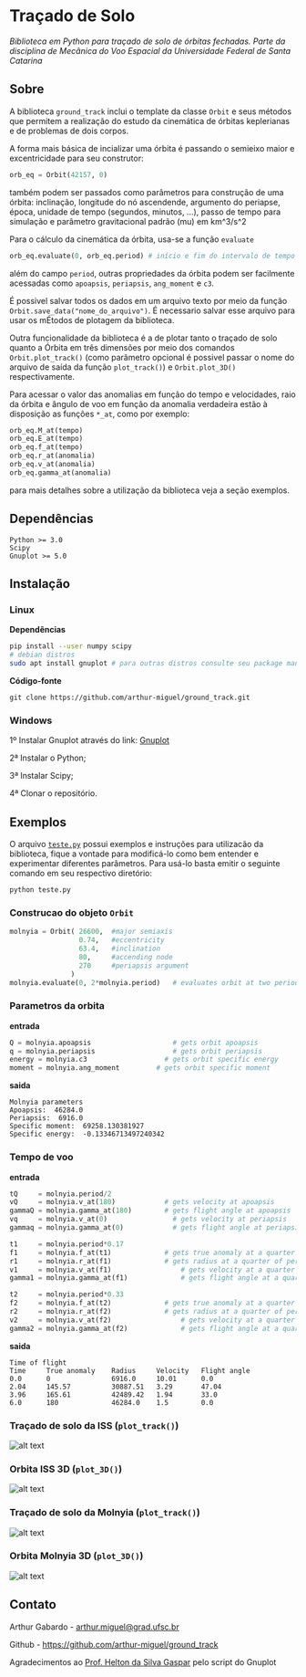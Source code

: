 # Traçado de Solo
*Biblioteca em Python para traçado de solo de órbitas fechadas. Parte da disciplina de Mecânica do Voo Espacial da Universidade Federal de Santa Catarina*

## Sobre

A biblioteca `ground_track` inclui o template da classe `Orbit` e seus métodos que permitem a realização do estudo da cinemática de órbitas keplerianas e de problemas de dois corpos.

A forma mais básica de incializar uma órbita é passando o semieixo maior e excentricidade para seu construtor:
```python
orb_eq = Orbit(42157, 0)
```
também podem ser passados como parâmetros para construção de uma órbita: inclinação, longitude do nó ascendende, argumento do periapse, época, unidade de tempo (segundos, minutos, ...), passo de tempo para simulação e parâmetro gravitacional padrão (mu) em km^3/s^2

Para o cálculo da cinemática da órbita, usa-se a função `evaluate`
```python
orb_eq.evaluate(0, orb_eq.period) # início e fim do intervalo de tempo que se quer avaliar
```
além do campo `period`, outras propriedades da órbita podem ser facilmente acessadas como `apoapsis`, `periapsis`, `ang_moment` e `c3`.

É possivel salvar todos os dados em um arquivo texto por meio da função `Orbit.save_data("nome_do_arquivo")`. É necessario salvar esse arquivo para usar os mÉtodos de plotagem da biblioteca.

Outra funcionalidade da biblioteca é a de plotar tanto o traçado de solo quanto a Órbita em três dimensões por meio dos comandos `Orbit.plot_track()` (como parâmetro opcional é possivel passar o nome do arquivo de saída da função `plot_track()`) e `Orbit.plot_3D()` respectivamente.

Para acessar o valor das anomalias em função do tempo e velocidades, raio da órbita e ângulo de voo em função da anomalia verdadeira estão à disposição as funções `*_at`, como por exemplo:

```python
orb_eq.M_at(tempo)
orb_eq.E_at(tempo)
orb_eq.f_at(tempo)
orb_eq.r_at(anomalia)
orb_eq.v_at(anomalia)
orb_eq.gamma_at(anomalia)
```
para mais detalhes sobre a utilização da biblioteca veja a seção exemplos.

## Dependências
```
Python >= 3.0
Scipy
Gnuplot >= 5.0
```

## Instalação

### Linux

**Dependências**
```sh
pip install --user numpy scipy
# debian distros
sudo apt install gnuplot # para outras distros consulte seu package manager
```
**Código-fonte**
```
git clone https://github.com/arthur-miguel/ground_track.git
```

### Windows

1º Instalar Gnuplot através do link: [Gnuplot](https://sourceforge.net/projects/gnuplot/files/gnuplot/)

2ª Instalar o Python;

3ª Instalar Scipy;

4ª Clonar o repositório.

## Exemplos
O arquivo [`teste.py`](./src/teste.py) possui exemplos e instruções para utilizacão da biblioteca, fique a vontade para modificá-lo como bem entender e experimentar diferentes parâmetros. Para usá-lo basta emitir o seguinte comando em seu respectivo diretório:
```
python teste.py
```
### Construcao do objeto `Orbit`
```python
molnyia = Orbit( 26600,  #major semiaxis
                 0.74,   #eccentricity
                 63.4,   #inclination
                 80,     #accending node
                 270     #periapsis argument
               )
molnyia.evaluate(0, 2*molnyia.period)   # evaluates orbit at two periods
```

### Parametros da orbita
**entrada**
```python
Q = molnyia.apoapsis		            # gets orbit apoapsis
q = molnyia.periapsis		            # gets orbit periapsis
energy = molnyia.c3		              # gets orbit specific energy
moment = molnyia.ang_moment	        # gets orbit specific moment
```
**saida**
```
Molnyia parameters
Apoapsis:  46284.0
Periapsis:  6916.0
Specific moment:  69258.130381927
Specific energy:  -0.13346713497240342
```

### Tempo de voo
**entrada**
```python
tQ     = molnyia.period/2
vQ     = molnyia.v_at(180)	          # gets velocity at apoapsis
gammaQ = molnyia.gamma_at(180)        # gets flight angle at apoapsis
vq     = molnyia.v_at(0)	            # gets velocity at periapsis
gammaq = molnyia.gamma_at(0)	        # gets flight angle at periapsis

t1     = molnyia.period*0.17
f1     = molnyia.f_at(t1)             # gets true anomaly at a quarter of period
r1     = molnyia.r_at(f1)             # gets radius at a quarter of period
v1     = molnyia.v_at(f1)		          # gets velocity at a quarter of period
gamma1 = molnyia.gamma_at(f1)		      # gets flight angle at a quarter of period

t2     = molnyia.period*0.33
f2     = molnyia.f_at(t2)             # gets true anomaly at a quarter of period
r2     = molnyia.r_at(f2)             # gets radius at a quarter of period
v2     = molnyia.v_at(f2)		          # gets velocity at a quarter of period
gamma2 = molnyia.gamma_at(f2)		      # gets flight angle at a quarter of period
```
**saida**
```
Time of flight
Time     True anomaly    Radius     Velocity   Flight angle
0.0      0               6916.0     10.01      0.0
2.04     145.57          30887.51   3.29       47.04
3.96     165.61          42489.42   1.94       33.0
6.0      180             46284.0    1.5        0.0
```

### Traçado de solo da ISS (`plot_track()`)
![alt text](./examples/iss.png?raw=true)

### Orbita ISS 3D (`plot_3D()`)
![alt text](./examples/iss_3D.png?raw=true)

### Traçado de solo da Molnyia (`plot_track()`)
![alt text](./examples/molnyia.png?raw=true)

### Orbita Molnyia 3D (`plot_3D()`)
![alt text](./examples/molnyia_3D.png?raw=true)

## Contato

Arthur Gabardo - <arthur.miguel@grad.ufsc.br>

Github - <https://github.com/arthur-miguel/ground_track>

Agradecimentos ao [Prof. Helton da Silva Gaspar](https://helton.paginas.ufsc.br/) pelo script do Gnuplot
